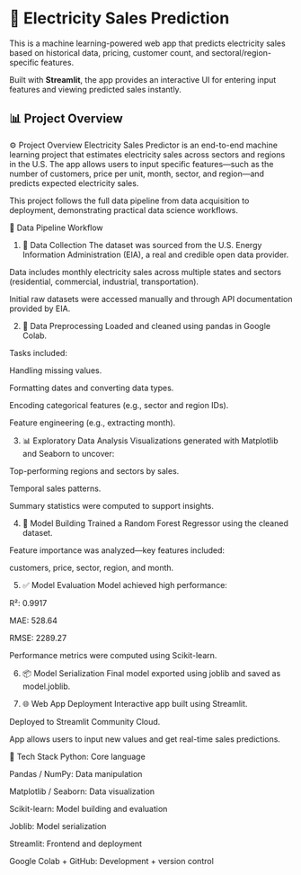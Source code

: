 # 🔌 Electricity Sales Prediction

This is a machine learning-powered web app that predicts electricity sales based on historical data, pricing, customer count, and sectoral/region-specific features.

Built with **Streamlit**, the app provides an interactive UI for entering input features and viewing predicted sales instantly.

## 📊 Project Overview

⚙️ Project Overview
Electricity Sales Predictor is an end-to-end machine learning project that estimates electricity sales across sectors and regions in the U.S. The app allows users to input specific features—such as the number of customers, price per unit, month, sector, and region—and predicts expected electricity sales.

This project follows the full data pipeline from data acquisition to deployment, demonstrating practical data science workflows.

🔄 Data Pipeline Workflow
1. 📡 Data Collection
The dataset was sourced from the U.S. Energy Information Administration (EIA), a real and credible open data provider.

Data includes monthly electricity sales across multiple states and sectors (residential, commercial, industrial, transportation).

Initial raw datasets were accessed manually and through API documentation provided by EIA.


2. 🧹 Data Preprocessing
Loaded and cleaned using pandas in Google Colab.

Tasks included:

Handling missing values.

Formatting dates and converting data types.

Encoding categorical features (e.g., sector and region IDs).

Feature engineering (e.g., extracting month).


3. 📊 Exploratory Data Analysis
Visualizations generated with Matplotlib and Seaborn to uncover:

Top-performing regions and sectors by sales.

Temporal sales patterns.

Summary statistics were computed to support insights.


4. 🧠 Model Building
Trained a Random Forest Regressor using the cleaned dataset.

Feature importance was analyzed—key features included:

customers, price, sector, region, and month.

5. ✅ Model Evaluation
Model achieved high performance:

R²: 0.9917

MAE: 528.64

RMSE: 2289.27

Performance metrics were computed using Scikit-learn.


6. 📦 Model Serialization
Final model exported using joblib and saved as model.joblib.


7. 🌐 Web App Deployment
Interactive app built using Streamlit.

Deployed to Streamlit Community Cloud.

App allows users to input new values and get real-time sales predictions.

📂 Tech Stack
Python: Core language

Pandas / NumPy: Data manipulation

Matplotlib / Seaborn: Data visualization

Scikit-learn: Model building and evaluation

Joblib: Model serialization

Streamlit: Frontend and deployment

Google Colab + GitHub: Development + version control

